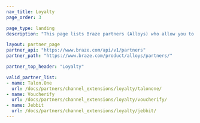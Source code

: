 ```yaml
---
nav_title: Loyalty
page_order: 3

page_type: landing
description: "This page lists Braze partners (Alloys) who allow you to utilize loyalty data and methods in your messaging campaigns."

layout: partner_page
partner_api: "https://www.braze.com/api/v1/partners"
partner_path: "https://www.braze.com/product/alloys/partners/"

partner_top_header: "Loyalty"

valid_partner_list:
- name: Talon.One
  url: /docs/partners/channel_extensions/loyalty/talonone/
- name: Voucherify
  url: /docs/partners/channel_extensions/loyalty/voucherify/
- name: Jebbit
  url: /docs/partners/channel_extensions/loyalty/jebbit/
---
```


